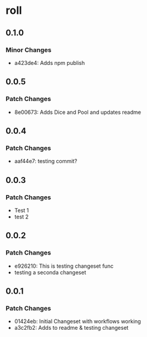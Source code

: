 # roll

## 0.1.0

### Minor Changes

- a423de4: Adds npm publish

## 0.0.5

### Patch Changes

- 8e00673: Adds Dice and Pool and updates readme

## 0.0.4

### Patch Changes

- aaf44e7: testing commit?

## 0.0.3

### Patch Changes

- Test 1
- test 2

## 0.0.2

### Patch Changes

- e926210: This is testing changeset func
- testing a seconda changeset

## 0.0.1

### Patch Changes

- 01424eb: Initial Changeset with workflows working
- a3c2fb2: Adds to readme & testing changeset
